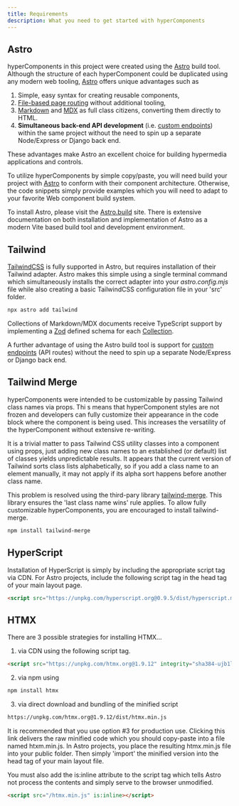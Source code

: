 ```yaml
---
title: Requirements
description: What you need to get started with hyperComponents
---
```


## Astro

hyperComponents in this project were created using the [Astro](https://astro.build/docs) build tool. Although the structure of each hyperComponent could be duplicated using any modern web tooling, [Astro](https://astro.build/docs) offers unique advantages such as 

1.  Simple, easy syntax for creating reusable components,
2.  [File-based page routing](https://docs.astro.build/en/basics/astro-pages/#file-based-routing) without additional tooling,
3.  [Markdown](https://www.markdownguide.org/basic-syntax/) and [MDX](https://mdxjs.com/)  as full class citizens, converting them directly to HTML.
4.  **Simultaneous back-end API development** (i.e. [custom endpoints](https://docs.astro.build/en/guides/endpoints/#server-endpoints-api-routes)) within the same project without the need to spin up a separate Node/Express or Django back end.  

These advantages make Astro an excellent choice for building hypermedia applications and controls.

To utilize hyperComponents by simple copy/paste, you will need build your project with [Astro](https://astro.build/docs) to conform with their component architecture.  Otherwise, the code snippets simply provide examples which you will need to adapt to your favorite Web component build system.

To install Astro, please visit the [Astro.build](https://astro.build/docs) site.  There is extensive documentation on both installation and implementation of Astro as a modern Vite based build tool and development environment. 

## Tailwind

[TailwindCSS](https://tailwindcss.com/) is fully supported in Astro, but requires installation of their Tailwind adapter.   Astro makes this simple using a single terminal command which simultaneously installs the correct adapter into your *astro.config.mjs* file while also creating a basic TailwindCSS configuration file in your 'src' folder.  

```bash
npx astro add tailwind
```

Collections of Markdown/MDX documents receive TypeScript support by implementing a [Zod](https://zod.dev/) defined schema for each [Collection](https://docs.astro.build/en/guides/content-collections/).

A further advantage of using the Astro build tool is support for [custom endpoints](https://docs.astro.build/en/guides/endpoints/#server-endpoints-api-routes) (API routes) without the need to spin up a separate Node/Express or Django back end.  


## Tailwind Merge

hyperComponents were intended to be customizable by passing Tailwind class names via props.  Thi s means that hyperComponent styles are not frozen and developers can fully customize their appearance in the code block where the component is being used.   This increases the versatility of the hyperComponent without extensive re-writing.

It is a trivial matter to pass Tailwind CSS utility classes into a component using props, just adding new class names to an established (or default) list of classes yields unpredictable results.   It appears that the current version of Tailwind sorts class lists alphabetically, so if you add a class name to an element manually, it may not apply if its alpha sort happens before another class name.

This problem is resolved using the third-pary library [tailwind-merge](https://www.npmjs.com/package/tailwind-merge).    This library ensures the 'last class name wins' rule applies.    To allow fully customizable hyperComponents, you are encouraged to install tailwind-merge.

```bash
npm install tailwind-merge
```



## HyperScript

Installation of HyperScript is simply by including the appropriate script tag via CDN.  For Astro projects, include the following script tag in the head tag of your main layout page.

```html
<script src="https://unpkg.com/hyperscript.org@0.9.5/dist/hyperscript.module.min.js"></script>
```

## HTMX

There are 3 possible strategies for installing HTMX...

1.  via CDN using the following script tag.

```html
<script src="https://unpkg.com/htmx.org@1.9.12" integrity="sha384-ujb1lZYygJmzgSwoxRggbCHcjc0rB2XoQrxeTUQyRjrOnlCoYta87iKBWq3EsdM2" crossorigin="anonymous"></script>
```

2.  via npm using

```bash
npm install htmx
```

3.  via direct download and bundling of the minified script

```html
https://unpkg.com/htmx.org@1.9.12/dist/htmx.min.js
```

 It is recommended that you use option #3 for production use.  Clicking this link delivers the raw minified code which you should copy-paste into a file named htxm.min.js.  In Astro projects, you place the resulting htmx.min.js file into your public folder.  Then simply 'import' the minified version into the head tag of your main layout file.

 You must also add the is:inline attribute to the script tag which tells Astro not process the contents and simply serve to the browser unmodified.

```html
<script src="/htmx.min.js" is:inline></script>
```

